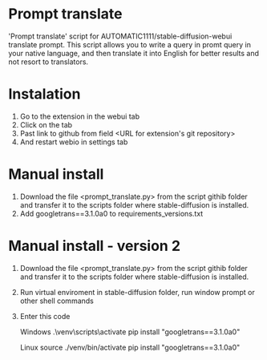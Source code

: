 # Prompt translate
'Prompt translate' script for AUTOMATIC1111/stable-diffusion-webui translate prompt.
This script allows you to write a query in promt query in your native language,
and then translate it into English for better results and not resort to translators.

# Instalation
1. Go to the extension in the webui tab
2. Click on the <Instrall from URL> tab
3. Past link to github from field <URL for extension's git repository>
4. And restart webio in settings tab

# Manual install
1. Download the file <prompt_translate.py> from the script githib folder and transfer it to the scripts folder where stable-diffusion is installed.
2. Add googletrans==3.1.0a0 to requirements_versions.txt


# Manual install - version 2
1. Download the file <prompt_translate.py> from the script githib folder and transfer it to the scripts folder where stable-diffusion is installed.
2. Run virtual enviroment in stable-diffusion folder, run window prompt or other shell commands
3. Enter this code
    
    Windows
    .\venv\scripts\activate
    pip install "googletrans==3.1.0a0"
    
    Linux
    source ./venv/bin/activate
    pip install "googletrans==3.1.0a0"
